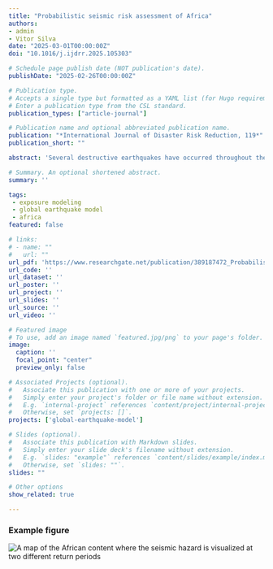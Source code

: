 ```yaml
---
title: "Probabilistic seismic risk assessment of Africa"
authors:
- admin
- Vitor Silva
date: "2025-03-01T00:00:00Z"
doi: "10.1016/j.ijdrr.2025.105303"

# Schedule page publish date (NOT publication's date).
publishDate: "2025-02-26T00:00:00Z"

# Publication type.
# Accepts a single type but formatted as a YAML list (for Hugo requirements).
# Enter a publication type from the CSL standard.
publication_types: ["article-journal"]

# Publication name and optional abbreviated publication name.
publication: "*International Journal of Disaster Risk Reduction, 119*"
publication_short: ""

abstract: 'Several destructive earthquakes have occurred throughout the African continent over the past century. However, few comprehensive seismic risk models exist for the region. This study presents a probabilistic earthquake loss model for Africa, which is comprised of open model components and data sets that enable the calculation of a range of risk metrics useful for disaster risk management. Across the continent, Algeria faces the most significant predicted building damage, economic loss, population displacement, and fatality risks due to earthquakes. After Algeria, the order of highest risk countries depends on the considered risk metric, with countries such as Egypt, Morocco, and Uganda joining Algeria in the top three. When measured in relative terms, smaller countries that face disproportionate risks are highlighted, such as Djibouti, Burundi, Rwanda, and Malawi. These countries are exposed to moderate seismic hazard, but have limited evidence of earthquake-resistant design and construction practices that imply significant risk of damages in future earthquakes.'

# Summary. An optional shortened abstract.
summary: ''

tags:
 - exposure modeling
 - global earthquake model
 - africa
featured: false

# links:
# - name: ""
#   url: ""
url_pdf: 'https://www.researchgate.net/publication/389187472_Probabilistic_seismic_risk_assessment_of_Africa'
url_code: ''
url_dataset: ''
url_poster: ''
url_project: ''
url_slides: ''
url_source: ''
url_video: ''

# Featured image
# To use, add an image named `featured.jpg/png` to your page's folder. 
image:
  caption: ''
  focal_point: "center"
  preview_only: false

# Associated Projects (optional).
#   Associate this publication with one or more of your projects.
#   Simply enter your project's folder or file name without extension.
#   E.g. `internal-project` references `content/project/internal-project/index.md`.
#   Otherwise, set `projects: []`.
projects: ['global-earthquake-model']

# Slides (optional).
#   Associate this publication with Markdown slides.
#   Simply enter your slide deck's filename without extension.
#   E.g. `slides: "example"` references `content/slides/example/index.md`.
#   Otherwise, set `slides: ""`.
slides: ""

# Other options
show_related: true

---
```

### Example figure
![A map of the African content where the seismic hazard is visualized at two different return periods](publication/journal-article/2025_africa_risk.png "Seismic hazard map for the (top) 475-year return period and the (bottom) 2475-year return period in terms of peak ground acceleration (PGA) on rock (VS,30 = 760 m/s).")
